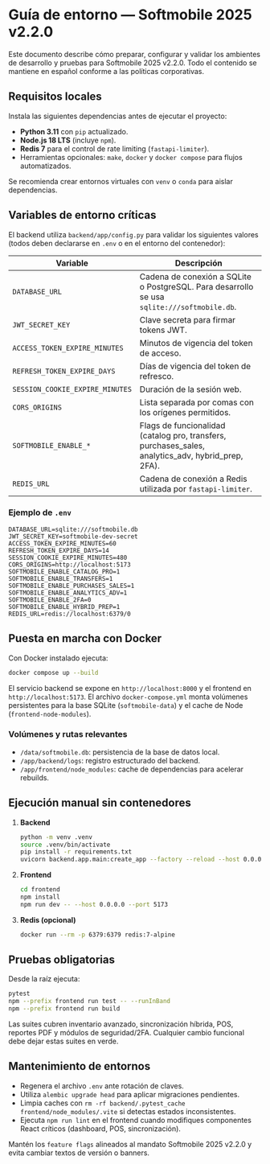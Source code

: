# Guía de entorno — Softmobile 2025 v2.2.0

Este documento describe cómo preparar, configurar y validar los ambientes de desarrollo y pruebas para Softmobile 2025 v2.2.0. Todo el contenido se mantiene en español conforme a las políticas corporativas.

## Requisitos locales

Instala las siguientes dependencias antes de ejecutar el proyecto:

- **Python 3.11** con `pip` actualizado.
- **Node.js 18 LTS** (incluye `npm`).
- **Redis 7** para el control de rate limiting (`fastapi-limiter`).
- Herramientas opcionales: `make`, `docker` y `docker compose` para flujos automatizados.

Se recomienda crear entornos virtuales con `venv` o `conda` para aislar dependencias.

## Variables de entorno críticas

El backend utiliza `backend/app/config.py` para validar los siguientes valores (todos deben declararse en `.env` o en el entorno del contenedor):

| Variable | Descripción |
| --- | --- |
| `DATABASE_URL` | Cadena de conexión a SQLite o PostgreSQL. Para desarrollo se usa `sqlite:///softmobile.db`. |
| `JWT_SECRET_KEY` | Clave secreta para firmar tokens JWT. |
| `ACCESS_TOKEN_EXPIRE_MINUTES` | Minutos de vigencia del token de acceso. |
| `REFRESH_TOKEN_EXPIRE_DAYS` | Días de vigencia del token de refresco. |
| `SESSION_COOKIE_EXPIRE_MINUTES` | Duración de la sesión web. |
| `CORS_ORIGINS` | Lista separada por comas con los orígenes permitidos. |
| `SOFTMOBILE_ENABLE_*` | Flags de funcionalidad (catalog pro, transfers, purchases_sales, analytics_adv, hybrid_prep, 2FA). |
| `REDIS_URL` | Cadena de conexión a Redis utilizada por `fastapi-limiter`. |

### Ejemplo de `.env`

```env
DATABASE_URL=sqlite:///softmobile.db
JWT_SECRET_KEY=softmobile-dev-secret
ACCESS_TOKEN_EXPIRE_MINUTES=60
REFRESH_TOKEN_EXPIRE_DAYS=14
SESSION_COOKIE_EXPIRE_MINUTES=480
CORS_ORIGINS=http://localhost:5173
SOFTMOBILE_ENABLE_CATALOG_PRO=1
SOFTMOBILE_ENABLE_TRANSFERS=1
SOFTMOBILE_ENABLE_PURCHASES_SALES=1
SOFTMOBILE_ENABLE_ANALYTICS_ADV=1
SOFTMOBILE_ENABLE_2FA=0
SOFTMOBILE_ENABLE_HYBRID_PREP=1
REDIS_URL=redis://localhost:6379/0
```

## Puesta en marcha con Docker

Con Docker instalado ejecuta:

```bash
docker compose up --build
```

El servicio backend se expone en `http://localhost:8000` y el frontend en `http://localhost:5173`. El archivo `docker-compose.yml` monta volúmenes persistentes para la base SQLite (`softmobile-data`) y el cache de Node (`frontend-node-modules`).

### Volúmenes y rutas relevantes

- `/data/softmobile.db`: persistencia de la base de datos local.
- `/app/backend/logs`: registro estructurado del backend.
- `/app/frontend/node_modules`: cache de dependencias para acelerar rebuilds.

## Ejecución manual sin contenedores

1. **Backend**
   ```bash
   python -m venv .venv
   source .venv/bin/activate
   pip install -r requirements.txt
   uvicorn backend.app.main:create_app --factory --reload --host 0.0.0.0 --port 8000
   ```

2. **Frontend**
   ```bash
   cd frontend
   npm install
   npm run dev -- --host 0.0.0.0 --port 5173
   ```

3. **Redis (opcional)**
   ```bash
   docker run --rm -p 6379:6379 redis:7-alpine
   ```

## Pruebas obligatorias

Desde la raíz ejecuta:

```bash
pytest
npm --prefix frontend run test -- --runInBand
npm --prefix frontend run build
```

Las suites cubren inventario avanzado, sincronización híbrida, POS, reportes PDF y módulos de seguridad/2FA. Cualquier cambio funcional debe dejar estas suites en verde.

## Mantenimiento de entornos

- Regenera el archivo `.env` ante rotación de claves.
- Utiliza `alembic upgrade head` para aplicar migraciones pendientes.
- Limpia caches con `rm -rf backend/.pytest_cache frontend/node_modules/.vite` si detectas estados inconsistentes.
- Ejecuta `npm run lint` en el frontend cuando modifiques componentes React críticos (dashboard, POS, sincronización).

Mantén los `feature flags` alineados al mandato Softmobile 2025 v2.2.0 y evita cambiar textos de versión o banners.
